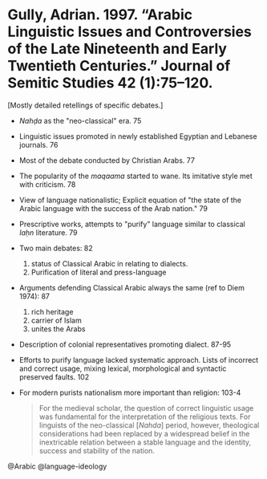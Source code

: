 # Gully, Adrian. 1997. “Arabic Linguistic Issues and Controversies of the Late Nineteenth and Early Twentieth Centuries.” Journal of Semitic Studies 42 (1):75–120.

[Mostly detailed retellings of specific debates.]

- *Nahḍa* as the "neo-classical" era. 75

- Linguistic issues promoted in newly established Egyptian and Lebanese journals. 76

- Most of the debate conducted by Christian Arabs. 77

- The popularity of the *maqaama* started to wane. Its imitative style met with criticism. 78

- View of language nationalistic; Explicit equation of "the state of the Arabic language with the success of the Arab nation." 79

- Prescriptive works, attempts to "purify" language similar to classical *laḥn* literature. 79

- Two main debates: 82
  1. status of Classical Arabic in relating to dialects.
  2. Purification of literal and press-language

- Arguments defending Classical Arabic always the same (ref to Diem 1974): 87
  1. rich heritage
  2. carrier of Islam
  3. unites the Arabs

- Description of colonial representatives promoting dialect. 87-95

- Efforts to purify language lacked systematic approach. Lists of incorrect and correct usage, mixing lexical, morphological and syntactic preserved faults. 102

- For modern purists nationalism more important than religion: 103-4

  > For the medieval scholar, the question of correct linguistic usage was fundamental for the interpretation of the religious texts. For linguists of the neo-classical [*Nahda*] period, however, theological considerations had been replaced by a widespread belief in the inextricable relation between a stable language and the identity, success and stability of the nation.

@Arabic
@language-ideology

